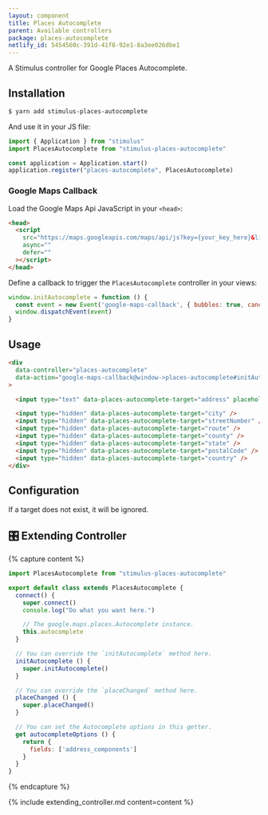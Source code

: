 ```yaml
---
layout: component
title: Places Autocomplete
parent: Available controllers
package: places-autocomplete
netlify_id: 5454560c-391d-41f8-92e1-8a3ee026dbe1
---
```


A Stimulus controller for Google Places Autocomplete.

## Installation

```bash
$ yarn add stimulus-places-autocomplete
```

And use it in your JS file:
```js
import { Application } from "stimulus"
import PlacesAutocomplete from "stimulus-places-autocomplete"

const application = Application.start()
application.register("places-autocomplete", PlacesAutocomplete)
```

### Google Maps Callback

Load the Google Maps Api JavaScript in your `<head>`:
```html
<head>
  <script
    src="https://maps.googleapis.com/maps/api/js?key={your_key_here}&libraries=places&callback=initAutocomplete"
    async=""
    defer=""
  ></script>
</head>
```

Define a callback to trigger the `PlacesAutocomplete` controller in your views:
```js
window.initAutocomplete = function () {
  const event = new Event('google-maps-callback', { bubbles: true, cancelable: true })
  window.dispatchEvent(event)
}
```

## Usage

```html
<div
  data-controller="places-autocomplete"
  data-action="google-maps-callback@window->places-autocomplete#initAutocomplete"
>

  <input type="text" data-places-autocomplete-target="address" placeholder="Search a location" />

  <input type="hidden" data-places-autocomplete-target="city" />
  <input type="hidden" data-places-autocomplete-target="streetNumber" />
  <input type="hidden" data-places-autocomplete-target="route" />
  <input type="hidden" data-places-autocomplete-target="county" />
  <input type="hidden" data-places-autocomplete-target="state" />
  <input type="hidden" data-places-autocomplete-target="postalCode" />
  <input type="hidden" data-places-autocomplete-target="country" />
</div>
```

## Configuration

If a target does not exist, it will be ignored.

## 🎛 Extending Controller

{% capture content %}
```js
import PlacesAutocomplete from "stimulus-places-autocomplete"

export default class extends PlacesAutocomplete {
  connect() {
    super.connect()
    console.log("Do what you want here.")

    // The google.maps.places.Autocomplete instance.
    this.autocomplete
  }

  // You can override the `initAutocomplete` method here.
  initAutocomplete () {
    super.initAutocomplete()
  }

  // You can override the `placeChanged` method here.
  placeChanged () {
    super.placeChanged()
  }

  // You can set the Autocomplete options in this getter.
  get autocompleteOptions () {
    return {
      fields: ['address_components']
    }
  }
}
```
{% endcapture %}

{% include extending_controller.md content=content %}
